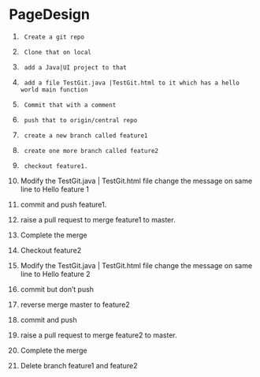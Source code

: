 # PageDesign

1.      Create a git repo

2.      Clone that on local

3.      add a Java|UI project to that

4.      add a file TestGit.java |TestGit.html to it which has a hello world main function

5.      Commit that with a comment

6.      push that to origin/central repo

7.      create a new branch called feature1

8.      create one more branch called feature2

9.      checkout feature1. 

10.  Modify the TestGit.java | TestGit.html file change the message on same line to Hello feature  1

11.  commit and push feature1.

12.  raise a pull request to merge feature1 to master.

13.  Complete the merge

14.  Checkout feature2

15.  Modify the TestGit.java | TestGit.html file change the message on same line to Hello feature  2

16.  commit but don’t push

17.  reverse merge master to feature2 

18.  commit and push

19.  raise a pull request to merge feature2 to master.

20.  Complete the merge

21.  Delete branch feature1 and feature2 
